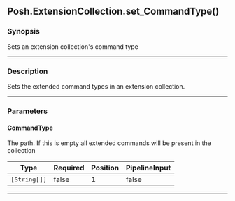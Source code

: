 Posh.ExtensionCollection.set_CommandType()
------------------------------------------




### Synopsis
Sets an extension collection's command type



---


### Description

Sets the extended command types in an extension collection.



---


### Parameters
#### **CommandType**

The path.  If this is empty all extended commands will be present in the collection






|Type        |Required|Position|PipelineInput|
|------------|--------|--------|-------------|
|`[String[]]`|false   |1       |false        |





---
